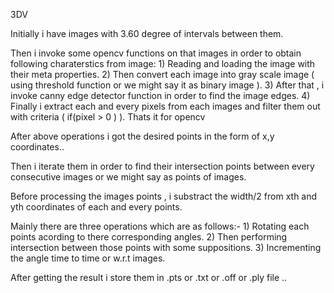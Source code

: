 3DV 

  Initially i have images with 3.60 degree of intervals between them.
  
  Then i invoke some opencv functions on that images in order to obtain following charaterstics from image:
    	1) Reading and loading the image with their meta properties.
    	2) Then convert each image into gray scale image ( using threshold function or we might say it as binary image ).
    	3) After that , i invoke canny edge detector function in order to find the image edges.
    	4) Finally i extract each and every pixels from each images and filter them out with criteria ( if(pixel > 0 ) ).
  Thats it for opencv
    
  After above operations i got the desired points in the form of x,y coordinates..
  
  Then i iterate them in order to find their intersection points between every consecutive images or we might say as points of images.
  
  Before processing the images points , i substract the width/2 from xth and yth coordinates of each and every points.
  
  Mainly there are three operations which are as follows:-
 	1) Rotating each points acording to there corresponding angles.
	2) Then performing intersection between those points with some suppositions.
	3) Incrementing the angle time to time or w.r.t images.
  
  After getting the result i store them in .pts or .txt or .off or .ply file ..
